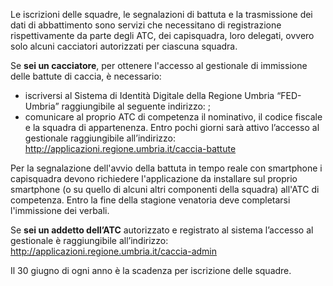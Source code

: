 
Le iscrizioni delle squadre, le segnalazioni di battuta e la trasmissione dei dati di abbattimento sono servizi che necessitano di registrazione rispettivamente da parte degli ATC, dei capisquadra, loro delegati, ovvero solo alcuni cacciatori autorizzati per ciascuna squadra.

Se **sei un cacciatore**, per ottenere l'accesso al gestionale di immissione delle battute di caccia, è necessario:
- iscriversi al Sistema di Identità Digitale della Regione Umbria “FED-Umbria” raggiungibile al seguente indirizzo: [](https://identity.pa.umbria.it/);
- comunicare al proprio ATC di competenza il nominativo, il codice fiscale e la squadra di appartenenza.
Entro pochi giorni sarà attivo l’accesso al gestionale raggiungibile all’indirizzo: http://applicazioni.regione.umbria.it/caccia-battute

Per la segnalazione dell'avvio della battuta in tempo reale con smartphone i capisquadra devono richiedere l'applicazione da installare sul proprio smartphone (o su quello di alcuni altri componenti della squadra) all'ATC di competenza.
Entro la fine della stagione venatoria deve completarsi l'immissione dei verbali.

Se **sei un addetto dell’ATC** autorizzato e registrato al sistema l’accesso al gestionale è raggiungibile all’indirizzo: http://applicazioni.regione.umbria.it/caccia-admin

Il 30 giugno di ogni anno è la scadenza per iscrizione delle squadre.

